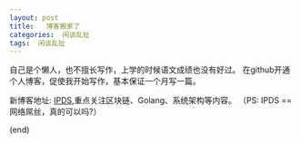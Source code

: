 ```yaml
---
layout: post
title:   博客搬家了  
categories:  闲谈乱扯
tags:  闲谈乱扯 
--- 
```


自己是个懒人，也不擅长写作，上学的时候语文成绩也没有好过。
在github开通个人博客，促使我开始写作，基本保证一个月写一篇。  

新博客地址: [IPDS](https://blog.ipds.top/),重点关注区块链、Golang、系统架构等内容。
（PS: IPDS == 网络屌丝，真的可以吗?）

(end)


